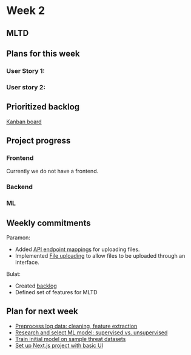 # Week 2
## MLTD

## Plans for this week

### User Story 1:


### User story 2:

## Prioritized backlog
[Kanban board](https://tree.taiga.io/project/bulatfakhrutdinov-mltd/kanban)

## Project progress

### Frontend
Currently we do not have a frontend.

### Backend


### ML


## Weekly commitments

Paramon:
- Added [API endpoint mappings](https://github.com/IU-Capstone-Project-2025/MLTD/commit/2ad380a773fa665ef44982e56b0b5819a057c05b) for uploading files.
- Implemented [File uploading](https://github.com/IU-Capstone-Project-2025/MLTD/commit/09581e73560c14e63144d4bb92dce79baf9de31e) to allow files to be uploaded through an interface. 

Bulat:
- Created [backlog](https://tree.taiga.io/project/bulatfakhrutdinov-mltd/kanban)
- Defined set of features for MLTD


## Plan for next week
* [Preprocess log data: cleaning, feature extraction](https://tree.taiga.io/project/bulatfakhrutdinov-mltd/us/2?kanban-status=10310817)
* [Research and select ML model: supervised vs. unsupervised](https://tree.taiga.io/project/bulatfakhrutdinov-mltd/us/1?kanban-status=10310817)
* [Train initial model on sample threat datasets](https://tree.taiga.io/project/bulatfakhrutdinov-mltd/us/3?kanban-status=10310817)
* [Set up Next.js project with basic UI](https://tree.taiga.io/project/bulatfakhrutdinov-mltd/us/8?kanban-status=10310817)
